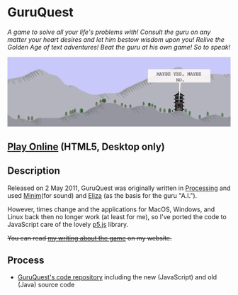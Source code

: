 # GuruQuest

*A game to solve all your life's problems with! Consult the guru on any matter your heart desires and let him bestow wisdom upon you! Relive the Golden Age of text adventures! Beat the guru at his own game! So to speak!*

![](images/banner.png)

## [Play Online](https://pippinbarr.github.io/guruquest/) (HTML5, Desktop only)

## Description
Released on 2 May 2011, GuruQuest was originally written in [Processing](http://www.processing.org/) and used [Minim](http://code.compartmental.net/tools/minim/)(for sound) and [Eliza](http://codeanticode.wordpress.com/2007/11/12/eliza-library-for-processing/) (as the basis for the guru "A.I.").

However, times change and the applications for MacOS, Windows, and Linux back then no longer work (at least for me), so I've ported the code to JavaScript care of the lovely [p5.js](https://www.p5js.org) library.

~~You can read [my writing about the game](https://www.pippinbarr.com/search.html?q=guruquest) on my website.~~

## Process
* [GuruQuest's code repository](https://www.github.com/pippinbarr/guruquest/) including the new (JavaScript) and old (Java) source code
